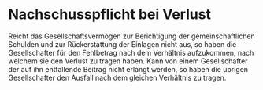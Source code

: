 # Nachschusspflicht bei Verlust

Reicht das Gesellschaftsvermögen zur Berichtigung der gemeinschaftlichen Schulden und zur Rückerstattung der Einlagen nicht aus, so haben die Gesellschafter für den Fehlbetrag nach dem Verhältnis aufzukommen, nach welchem sie den Verlust zu tragen haben. Kann von einem Gesellschafter der auf ihn entfallende Beitrag nicht erlangt werden, so haben die übrigen Gesellschafter den Ausfall nach dem gleichen Verhältnis zu tragen. 

